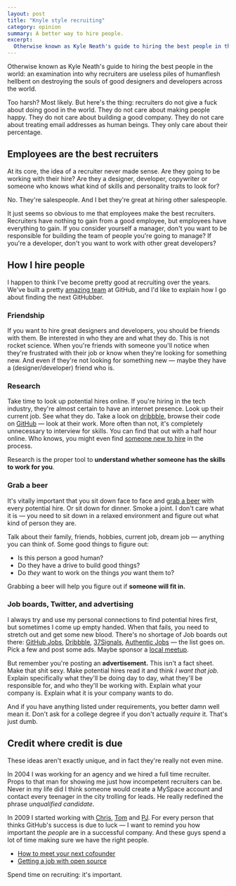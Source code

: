 ```yaml
---
layout: post
title: "Knyle style recruiting"
category: opinion
summary: A better way to hire people.
excerpt:
  Otherwise known as Kyle Neath's guide to hiring the best people in the world: an examination into why recruiters are useless piles of humanflesh hellbent on destroying the souls of good designers and developers across the world.
---
```

Otherwise known as Kyle Neath's guide to hiring the best people in the world: an examination into why recruiters are useless piles of humanflesh hellbent on destroying the souls of good designers and developers across the world.

Too harsh? Most likely. But here's the thing: recruiters do not give a fuck about doing good in the world. They do not care about making people happy. They do not care about building a good company. They do not care about treating email addresses as human beings. They only care about their percentage.

## Employees are the best recruiters

At its core, the idea of a recruiter never made sense. Are they going to be working with their hire? Are they a designer, developer, copywriter or someone who knows what kind of skills and personality traits to look for?

No. They're salespeople. And I bet they're great at hiring other salespeople.

It just seems so obvious to me that employees make the best recruiters. Recruiters have nothing to gain from a good employee, but employees have everything to gain. If you consider yourself a manager, don't you want to be responsible for building the team of people you're going to manage? If you're a developer, don't you want to work with other great developers?

## How I hire people

I happen to think I've become pretty good at recruiting over the years. We've built a pretty [amazing team](https://github.com/about) at GitHub, and I'd like to explain how I go about finding the next GitHubber.

### Friendship

If you want to hire great designers and developers, you should be friends with them. Be interested in who they are and what they do. This is not rocket science. When you're friends with someone you'll notice when they're frustrated with their job or know when they're looking for something new. And even if they're not looking for something new — maybe they have a (designer/developer) friend who is.

### Research

Take time to look up potential hires online. If you're hiring in the tech industry, they're almost certain to have an internet presence. Look up their current job. See what they do. Take a look on [dribbble](http://dribbble.com), browse their code on [GitHub](https://github.com) — look at their work. More often than not, it's completely unnecessary to interview for skills. You can find that out with a half hour online. Who knows, you might even find [someone new to hire](http://ozmm.org/posts/who_we_hire.html) in the process.

Research is the proper tool to **understand whether someone has the skills to work for you**.

### Grab a beer

It's vitally important that you sit down face to face and [grab a beer](http://pjhyett.com/2010/05/27/the-beer-test.html) with every potential hire. Or sit down for dinner. Smoke a joint. I don't care what it is — you need to sit down in a relaxed environment and figure out what kind of person they are.

Talk about their family, friends, hobbies, current job, dream job — anything you can think of. Some good things to figure out:

* Is this person a good human?
* Do they have a drive to build good things?
* Do *they* want to work on the things *you* want them to?

Grabbing a beer will help you figure out if **someone will fit in.**

### Job boards, Twitter, and advertising

I always try and use my personal connections to find potential hires first, but sometimes I come up empty handed. When that fails, you need to stretch out and get some new blood. There's no shortage of Job boards out there: [GitHub Jobs](https://jobs.github.com), [Dribbble](http://dribbble.com/jobs), [37Signals](http://jobs.37signals.com/), [Authentic Jobs](http://www.authenticjobs.com/) — the list goes on. Pick a few and post some ads. Maybe sponsor a [local meetup](https://www.facebook.com/groups/sfdesignlunch/).

But remember you're posting an **advertisement.** This isn't a fact sheet. Make that shit sexy. Make potential hires read it and think *I want that job.* Explain specifically what they'll be doing day to day, what they'll be responsible for, and who they'll be working with. Explain what your company is. Explain what it is your company wants to do.

And if you have anything listed under requirements, you better damn well mean it. Don't ask for a college degree if you don't actually *require* it. That's just dumb.

## Credit where credit is due

These ideas aren't exactly unique, and in fact they're really not even mine.

In 2004 I was working for an agency and we hired a full time recruiter. Props to that man for showing me just how incompetent recruiters can be. Never in my life did I think someone would create a MySpace account and contact every teenager in the city trolling for leads. He really redefined the phrase *unqualified candidate*.

In 2009 I started working with [Chris](https://twitter.com/defunkt), [Tom](https://twitter.com/mojombo) and [PJ](https://twitter.com/pjhyett). For every person that thinks GitHub's success is due to luck — I want to remind you how important the *people* are in a successful company. And these guys spend a lot of time making sure we have the right people.

* [How to meet your next cofounder](http://tom.preston-werner.com/2008/11/03/how-to-meet-your-next-cofounder.html)
* [Getting a job with open source](https://gist.github.com/6443)

Spend time on recruiting: it's important.

